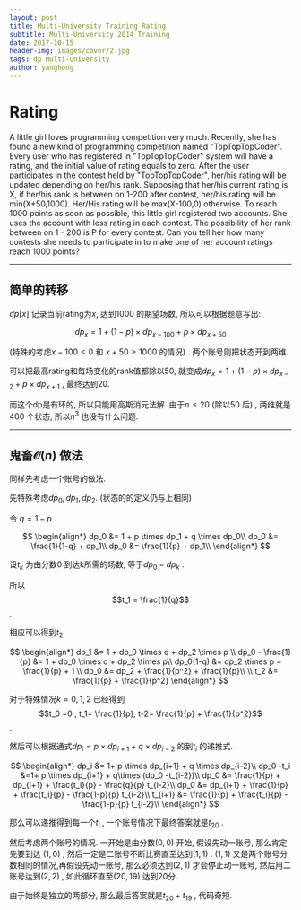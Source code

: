 ```yaml
---
layout: post
title: Multi-University Training Rating
subtitle: Multi-University 2014 Training
date: 2017-10-15
header-img: images/cover/2.jpg
tags: dp Multi-University
author: yanghong
---
```


# Rating

A little girl loves programming competition very much. Recently, she has found a new kind of programming competition named "TopTopTopCoder". Every user who has registered in "TopTopTopCoder" system will have a rating, and the initial value of rating equals to zero. After the user participates in the contest held by "TopTopTopCoder", her/his rating will be updated depending on her/his rank. Supposing that her/his current rating is X, if her/his rank is between on 1-200 after contest, her/his rating will be min(X+50,1000). Her/His rating will be max(X-100,0) otherwise. To reach 1000 points as soon as possible, this little girl registered two accounts. She uses the account with less rating in each contest. The possibility of her rank between on 1 - 200 is P for every contest. Can you tell her how many contests she needs to participate in to make one of her account ratings reach 1000 points?

---



## 简单的转移

$dp[x]$ 记录当前rating为$x$, 达到$1000$ 的期望场数, 所以可以根据题意写出:

$$
dp_x=1 + (1-p) \times dp_{x-100}+ p \times dp_{x+50}
$$

(特殊的考虑$x-100 < 0$ 和 $x+50>1000$ 的情况) . 两个账号则把状态开到两维. 

可以把最高rating和每场变化的rank值都除以50, 就变成$dp_x=1 + (1-p) \times dp_{x-2}+p \times dp_{x+1}$ , 最终达到20. 

而这个dp是有环的, 所以只能用高斯消元法解. 由于$n\le 20$ (除以$50$ 后) , 两维就是$400$ 个状态, 所以$n^3$ 也没有什么问题. 

---



## 鬼畜$\mathcal{O} (n)$ 做法

同样先考虑一个账号的做法. 

先特殊考虑$dp_0,dp_1,dp_2​$ . (状态的的定义仍与上相同) 

令 $q=1-p$ . 

$$
\begin{align*}
dp_0 &= 1 + p \times dp_1 +  q \times dp_0\\
dp_0 &= \frac{1}{1-q} + dp_1\\
dp_0 &= \frac{1}{p} + dp_1\\
\end{align*}
$$

设$t_k$ 为由分数$0$ 到达k所需的场数, 等于$dp_0-dp_k$ .

所以$$t_1 = \frac{1}{q}$$ . 

相应可以得到$t_2$

$$
\begin{align*}
dp_1 &= 1 + dp_0 \times q + dp_2 \times p \\
dp_0 - \frac{1}{p} &= 1 + dp_0 \times q + dp_2 \times p\\
dp_0(1-q) &= dp_2 \times p  + \frac{1}{p} + 1 \\
dp_0 &= dp_2 + \frac{1}{p^2} + \frac{1}{p}\\
\\
t_2 &= \frac{1}{p} + \frac{1}{p^2}
\end{align*}
$$

对于特殊情况$k=0,1,2$ 已经得到$$t_0 =0 , t_1= \frac{1}{p}, t-2= \frac{1}{p} + \frac{1}{p^2}$$ .   

然后可以根据通式$dp_i = p\times dp_{i+1} + q \times dp_{i-2}$ 的到$t_i$ 的递推式. 

$$
\begin{align*}
dp_i &= 1+ p \times dp_{i+1} + q \times dp_{i-2}\\
dp_0 -t_i &=1+  p \times dp_{i+1} + q\times (dp_0 -t_{i-2})\\
dp_0 &= \frac{1}{p} + dp_{i+1} + \frac{t_i}{p} - \frac{q}{p} t_{i-2}\\
dp_0 &= dp_{i+1} + \frac{1}{p} + \frac{t_i}{p} - \frac{1-p}{p} t_{i-2}\\
t_{i+1} &= \frac{1}{p} + \frac{t_i}{p} - \frac{1-p}{p} t_{i-2}\\
\end{align*}
$$

那么可以递推得到每一个$t_i$ , 一个账号情况下最终答案就是$t_{20}$ . 

然后考虑两个账号的情况. 一开始是由分数$(0,0)$ 开始, 假设先动一账号, 那么肯定先要到达 $(1,0)$ ,  然后一定是二账号不断比赛直至达到$(1,1)$ . $(1,1)$ 又是两个账号分数相同的情况,再假设先动一账号, 那么必须达到$(2,1)$ 才会停止动一账号, 然后用二账号达到$(2,2)$ , 如此循环直至$(20,19)$ 达到20分. 

由于始终是独立的两部分, 那么最后答案就是$t_{20} + t_{19}$ ,  代码奇短.
